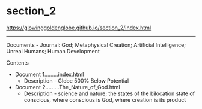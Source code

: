 # section_2
https://glowinggoldenglobe.github.io/section_2/index.html 
<hr>
Documents - Journal:  God;  Metaphysical Creation;  Artificial Intelligence;  Unreal Humans;  Human Development

Contents<br>
<ul>
          <li>Document 1.........index.html<ul>
                    <li>Description - Globe 500% Below Potential</li></ul></li>
          <li>Document 2.........The_Nature_of_God.html<ul>
                <li>Description - science and nature;  the states of the bilocation state of conscious, where conscious is God, where creation is its product</li></ul></li>
</ul>
